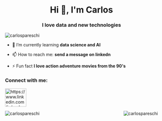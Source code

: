 <h1 align="center">Hi 👋, I'm Carlos</h1>
<h3 align="center">I love data and new technologies</h3>

<p align="left"> <img src="https://komarev.com/ghpvc/?username=carlospareschi&label=Profile%20views&color=0e75b6&style=flat" alt="carlospareschi" /> </p>

- 🌱 I’m currently learning **data science and AI**

- 📫 How to reach me: **send a message on linkedn**

- ⚡ Fun fact **I love action adventure movies from the 90's**

<h3 align="left">Connect with me:</h3>
<p align="left">
<a href="https://www.linkedin.com/in/carlos-alberto-pareschi/" target="blank"><img align="center" src="https://raw.githubusercontent.com/rahuldkjain/github-profile-readme-generator/master/src/images/icons/Social/linked-in-alt.svg" alt="https://www.linkedin.com/in/carlos-alberto-pareschi/" height="60" width="70" /></a>
</p>


<p><img align="left" src="https://github-readme-stats.vercel.app/api/top-langs?username=carlospareschi&show_icons=true&locale=en&layout=compact" alt="carlospareschi" align="center" /></p>

<p>&nbsp;<img align="right" src="https://github-readme-stats.vercel.app/api?username=carlospareschi&show_icons=true&locale=en" alt="carlospareschi" /></p>


